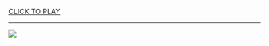 
<a href="https://premium76.site?title=cool_math_games_unblocked_home&ref=13M">CLICK TO PLAY</a></h3>
<hr>

<a href="https://premium76.site?title=cool_math_games_unblocked_home&ref=13M"><img src="https://clearcache.store/games.png"></a>


